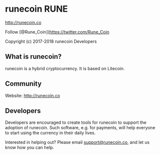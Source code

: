 # runecoin RUNE

http://runecoin.co

Follow [@Rune_Coin](https://twitter.com/Rune_Coin

Copyright (c) 2017-2018 runecoin Developers


## What is runecoin?

runecoin is a hybrid cryptocurrency. It is based on Litecoin.


## Community

Website: http://runecoin.co


## Developers

Developers are encouraged to create tools for runecoin to support the adoption of runecoin. Such software, e.g. for payments, will help everyone to start using the currency in their daily lives.

Interested in helping out? Please email support@runecoin.co, and let us know how you can help.
